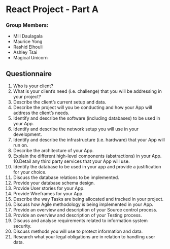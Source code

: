 # React Project - Part A

### Group Members:
- Mill Daulagala
- Maurice Yong
- Rashid Elhouli
- Ashley Tsai
- Magical Unicorn

## Questionnaire

1. Who is your client?
2. What is your client’s need (i.e. challenge) that you will be addressing in your
project?
3. Describe the client’s current setup and data.
4. Describe the project will you be conducting and how your App will address the
client’s needs.
5. Identify and describe the software (including databases) to be used in your
App.
6. Identify and describe the network setup you will use in your development.
7. Identify and describe the infrastructure (i.e. hardware) that your App will run
on.
8. Describe the architecture of your App.
9. Explain the different high-level components (abstractions) in your App.
10.Detail any third party services that your App will use.
11. Identify the database to be used in your app and provide a justification for
your choice.
12.  Discuss the database relations to be implemented.
13.  Provide your database schema design.
14.  Provide User stories for your App.
15.  Provide Wireframes for your App.
16.  Describe the way Tasks are being allocated and tracked in your project.
17.  Discuss how Agile methodology is being implemented in your App.
18. Provide an overview and description of your Source control process.
19. Provide an overview and description of your Testing process.
20. Discuss and analyse requirements related to information system security.
21. Discuss methods you will use to protect information and data.
22. Research what your legal obligations are in relation to handling user data.


